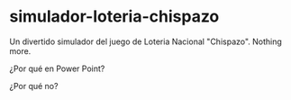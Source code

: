 # simulador-loteria-chispazo
Un divertido simulador del juego de Loteria Nacional "Chispazo".
Nothing more.  

¿Por qué en Power Point?  

¿Por qué no?

